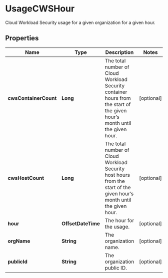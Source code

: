 # UsageCWSHour

Cloud Workload Security usage for a given organization for a given hour.

## Properties

| Name                  | Type               | Description                                                                                                                | Notes      |
| --------------------- | ------------------ | -------------------------------------------------------------------------------------------------------------------------- | ---------- |
| **cwsContainerCount** | **Long**           | The total number of Cloud Workload Security container hours from the start of the given hour’s month until the given hour. | [optional] |
| **cwsHostCount**      | **Long**           | The total number of Cloud Workload Security host hours from the start of the given hour’s month until the given hour.      | [optional] |
| **hour**              | **OffsetDateTime** | The hour for the usage.                                                                                                    | [optional] |
| **orgName**           | **String**         | The organization name.                                                                                                     | [optional] |
| **publicId**          | **String**         | The organization public ID.                                                                                                | [optional] |
